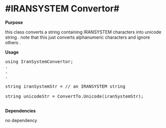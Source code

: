 #IRANSYSTEM Convertor#
================================

**Purpose**

this class converts a string containing IRANSYSTEM characters into unicode string . note that this just converts alphanumeric characters and ignore others .

**Usage**

<pre>
using IranSystemConvertor;
.
.
.

string iranSystemStr = // an IRANSYSTEM string

string unicodeStr = ConvertTo.Unicode(iranSystemStr); 

</pre>


**Dependencies**

no dependency